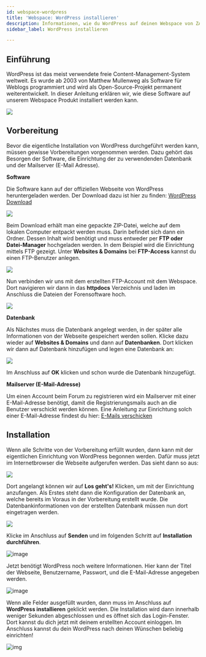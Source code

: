 ```yaml
---
id: webspace-wordpress
title: 'Webspace: WordPress installieren'
description: Informationen, wie du WordPress auf deinen Webspace von ZAP-Hosting installieren kannst - ZAP-Hosting.com Dokumentation
sidebar_label: WordPress installieren

---
```




## Einführung



WordPress ist das meist verwendete freie Content-Management-System weltweit. Es wurde ab 2003 von Matthew Mullenweg als Software für Weblogs programmiert und wird als Open-Source-Projekt permanent weiterentwickelt. In dieser Anleitung erklären wir, wie diese Software auf unserem Webspace Produkt installiert werden kann. 

![](https://user-images.githubusercontent.com/26007280/189979034-3c35e1a2-7905-404a-a7f3-529ce90fa3e1.png)



## Vorbereitung

Bevor die eigentliche Installation von WordPress durchgeführt werden kann, müssen gewisse Vorbereitungen vorgenommen werden. Dazu gehört das Besorgen der Software, die Einrichtung der zu verwendenden Datenbank und der Mailserver (E-Mail Adresse).



**Software**

Die Software kann auf der offiziellen Webseite von WordPress heruntergeladen werden. Der Download dazu ist hier zu finden: [WordPress Download](https://de.wordpress.org/download/)

![](https://user-images.githubusercontent.com/26007280/189979056-8da8ebd8-bf5a-4d9f-9458-6c63bef63f71.png)

Beim Download erhält man eine gepackte ZIP-Datei, welche auf dem lokalen Computer entpackt werden muss. Darin befindet sich dann ein Ordner. Dessen Inhalt wird benötigt und muss entweder per **FTP oder Datei-Manager** hochgeladen werden. In dem Beispiel wird die Einrichtung mittels FTP gezeigt. Unter **Websites & Domains** bei **FTP-Access** kannst du einen FTP-Benutzer anlegen.



![](https://screensaver01.zap-hosting.com/index.php/s/nkKsBpyb6GM6Rkp/download/chrome_7Y5hmuXn5f.gif)



Nun verbinden wir uns mit dem erstellten FTP-Account mit dem Webspace. Dort navigieren wir dann in das **httpdocs** Verzeichnis und laden im Anschluss die Dateien der Forensoftware hoch.

![](https://user-images.githubusercontent.com/26007280/189979081-1b531b59-1617-499d-b016-7835db97e560.png)



**Datenbank**

Als Nächstes muss die Datenbank angelegt werden, in der später alle Informationen von der Webseite gespeichert werden sollen. Klicke dazu wieder auf **Websites & Domains** und dann auf **Datenbanken**. Dort klicken wir dann auf Datenbank hinzufügen und legen eine Datenbank an: 



![](https://screensaver01.zap-hosting.com/index.php/s/99BJeGCHjS9QHkz/download/chrome_Jzw3adOg7G.gif)

Im Anschluss auf **OK** klicken und schon wurde die Datenbank hinzugefügt.



**Mailserver (E-Mail-Adresse)**

Um einen Account beim Forum zu registrieren wird ein Mailserver mit einer E-Mail-Adresse benötigt, damit die Registrierungsmails auch an die Benutzer verschickt werden können. Eine Anleitung zur Einrichtung solch einer E-Mail-Adresse findest du hier: [E-Mails verschicken](webspace-plesk-sendmail.md)



## Installation

Wenn alle Schritte von der Vorbereitung erfüllt wurden, dann kann mit der eigentlichen Einrichtung von WordPress begonnen werden. Dafür muss jetzt im Internetbrowser die Webseite aufgerufen werden. Das sieht dann so aus: 

![](https://user-images.githubusercontent.com/26007280/189979110-049a424c-cdbb-4260-b9d3-3ce1292284a4.png)



Dort angelangt können wir auf **Los geht's!** Klicken, um mit der Einrichtung anzufangen. Als Erstes steht dann die Konfiguration der Datenbank an, welche bereits im Voraus in der Vorbereitung erstellt wurde. Die Datenbankinformationen von der erstellten Datenbank müssen nun dort eingetragen werden.

![](https://user-images.githubusercontent.com/26007280/189979129-a8128d72-637c-4be8-92d0-b27300e856ab.png)



Klicke im Anschluss auf **Senden** und im folgenden Schritt auf **Installation durchführen**.



![image](https://user-images.githubusercontent.com/26007280/189979160-0479fc35-2b0a-4554-967b-1c32c9747972.png)



Jetzt benötigt WordPress noch weitere Informationen. Hier kann der Titel der Webseite, Benutzername, Passwort, und die E-Mail-Adresse angegeben werden. 

![image](https://user-images.githubusercontent.com/26007280/189979185-a753bbab-b6fd-4bdc-a1d4-69531b00197d.png)



Wenn alle Felder ausgefüllt wurden, dann muss im Anschluss auf **WordPress installieren** geklickt werden. Die Installation wird dann innerhalb weniger Sekunden abgeschlossen und es öffnet sich das Login-Fenster. Dort kannst du dich jetzt mit deinem erstellten Account einloggen. Im Anschluss kannst du dein WordPress nach deinen Wünschen beliebig einrichten!



![img](https://screensaver01.zap-hosting.com/index.php/s/MnLRYMDJCXjJJ8i/download/chrome_4KNjihGpo0.gif)

